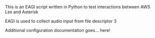 This is an EAGI script written in Python to test interactions between AWS Lex and Asterisk

EAGI is used to collect audio input from file descriptor 3

Additional configuration documentation goes... here!